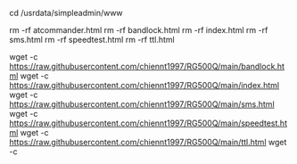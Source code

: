 cd /usrdata/simpleadmin/www

rm -rf atcommander.html
rm -rf bandlock.html
rm -rf index.html
rm -rf sms.html
rm -rf speedtest.html
rm -rf ttl.html






wget -c https://raw.githubusercontent.com/chiennt1997/RG500Q/main/bandlock.html
wget -c https://raw.githubusercontent.com/chiennt1997/RG500Q/main/index.html
wget -c https://raw.githubusercontent.com/chiennt1997/RG500Q/main/sms.html
wget -c https://raw.githubusercontent.com/chiennt1997/RG500Q/main/speedtest.html
wget -c https://raw.githubusercontent.com/chiennt1997/RG500Q/main/ttl.html
wget -c 
